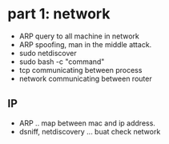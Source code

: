 # part 1: network
- ARP query to all machine in network
- ARP spoofing, man in the middle attack.
- sudo netdiscover
- sudo bash -c "command"
- tcp communicating between process
- network communicating between router

## IP
- ARP .. map between mac and ip address.
- dsniff, netdiscovery ... buat check network


